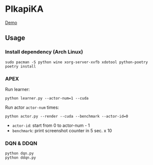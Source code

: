 # PIkapiKA
[Demo](https://i.imgur.com/nKivGgq.mp4)

## Usage

### Install dependency (Arch Linux)
```
sudo pacman -S python wine xorg-server-xvfb xdotool python-poetry
poetry install
```

### APEX
Run learner:

```
python learner.py --actor-num=1 --cuda
```

Run actor `actor-num` times:

```
python actor.py --render --cuda --benchmark --actor-id=0
```

* `actor-id`: start from 0 to actor-num - 1
* `benchmark`: print screenshot counter in 5 sec. x 10

### DQN & DDQN
```
python dqn.py
python ddqn.py
```
